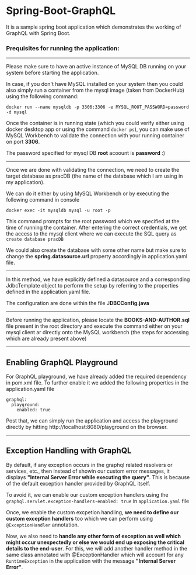 # Spring-Boot-GraphQL
It is a sample spring boot application which demonstrates the working of GraphQL with Spring Boot.

### Prequisites for running the application:

---
Please make sure to have an active instance of MySQL DB running on your system before starting the application.

In case, if you don't have MySQL installed on your system then you could also simply run a container from the mysql image (taken from DockerHub) using the following command:

```docker run --name mysqldb -p 3306:3306 -e MYSQL_ROOT_PASSWORD=password -d mysql```

Once the container is in running state (which you could verify either using docker desktop app or using the command ```docker ps```), you can make use of MySQL Workbench to validate the connection with your running container on port **3306**.

The password specified for mysql DB **root** acoount is **password** :)

---
Once we are done with validating the connection, we need to create the target database as pracDB (the name of the database which I am using in my application).

We can do it either by using MySQL Workbench or by executing the following command in console

```docker exec -it mysqldb mysql -u root -p```

This command prompts for the root password which we specified at the time of running the container. After entering the correct credentials, we get the access to the mysql client where we can execute the SQL query as ```create database pracDB```

We could also create the database with some other name but make sure to change the **spring.datasource.url** property accordingly in application.yaml file.

---
In this method, we have explicitly defined a datasource and a corresponding JdbcTemplate object to perform the setup by referring to the properties defined in the application.yaml file.

The configuration are done within the file J**DBCConfig.java**

---

Before running the application, please locate the **BOOKS-AND-AUTHOR.sql** file present in the root directory and execute the command either on your mysql client ar directly onto the MySQL workbench (the steps for accessing which are already present above)

---
## Enabling GraphQL Playground

For GraphQL playground, we have already added the required dependency in pom.xml file. To further enable it we added the following properties in the application.yaml file 

```
graphql:
  playground:    
    enabled: true
```

Post that, we can simply run the application and access the playground directly by hitting http://localhost:8080/playground on the browser.

---
## Exception Handling with GraphQL

By default, if any exception occurs in the graphql related resolvers or services, etc., then instead of showin our custom error messages, it displays **"Internal Server Error while executing the query"**. This is because of the default exception handler provided by GraphQL itself.

To avoid it, we can enable our custom exception handlers using the ```graphql.servlet.exception-handlers-enabled: true``` in ```application.yaml``` file

Once, we enable the custom excpetion handling, **we need to define our custom exception handlers** too which we can perform using ```@ExceptionHandler``` annotation.

Now, we also need to **handle any other form of exception as well which might occur unexpectedly or else we would end up exposing the critical details to the end-user**. For this, we will add another handler method in the same class annotated with @ExceptionHandler which will account for any ```RuntimeException``` in the application with the message **"Internal Server Error"**.





